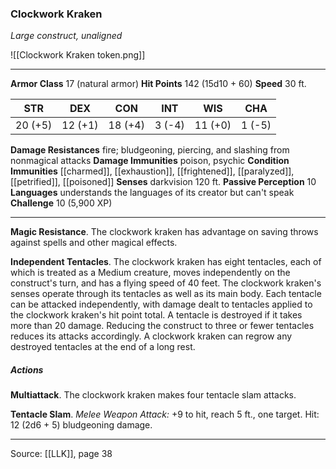 ### Clockwork Kraken
_Large construct, unaligned_

![[Clockwork Kraken token.png]]


---

**Armor Class** 17 (natural armor)
**Hit Points** 142 (15d10 + 60)
**Speed** 30 ft.

| STR     | DEX     | CON     | INT     | WIS     | CHA     |
|---------|---------|---------|---------|---------|---------|
| 20 (+5) | 12 (+1) | 18 (+4) | 3 (-4) | 11 (+0) | 1 (-5) |

**Damage Resistances** fire; bludgeoning, piercing, and slashing from nonmagical attacks
**Damage Immunities** poison, psychic
**Condition Immunities** [[charmed]], [[exhaustion]], [[frightened]], [[paralyzed]], [[petrified]], [[poisoned]]
**Senses** darkvision 120 ft.
**Passive Perception** 10
**Languages** understands the languages of its creator but can't speak
**Challenge** 10 (5,900 XP)

---

**Magic Resistance**. The clockwork kraken has advantage on saving throws against spells and other magical effects.

**Independent Tentacles**. The clockwork kraken has eight tentacles, each of which is treated as a Medium creature, moves independently on the construct's turn, and has a flying speed of 40 feet. The clockwork kraken's senses operate through its tentacles as well as its main body. Each tentacle can be attacked independently, with damage dealt to tentacles applied to the clockwork kraken's hit point total. A tentacle is destroyed if it takes more than 20 damage. Reducing the construct to three or fewer tentacles reduces its attacks accordingly. A clockwork kraken can regrow any destroyed tentacles at the end of a long rest.

##### Actions
**Multiattack**. The clockwork kraken makes four tentacle slam attacks.

**Tentacle Slam**. _Melee Weapon Attack:_ +9 to hit, reach 5 ft., one target. Hit: 12 (2d6 + 5) bludgeoning damage.


---

Source: [[LLK]], page 38